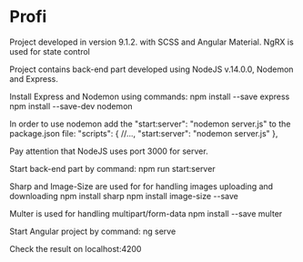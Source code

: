 # Profi

Project developed in version 9.1.2. with  SCSS and Angular Material.
NgRX is used for state control

Project contains back-end part developed using NodeJS v.14.0.0, Nodemon and Express.


Install Express and Nodemon using commands:
npm install --save express
npm install --save-dev nodemon

In order to use nodemon add the "start:server": "nodemon server.js" to the package.json file:
   "scripts": {
    //...,
    "start:server": "nodemon server.js"
  },

Pay attention that NodeJS uses port 3000 for server.

Start back-end part by command:
npm run start:server

Sharp and Image-Size are  used for for handling images uploading and downloading
npm install sharp
npm install image-size --save

Multer is used for handling multipart/form-data
npm install --save multer


Start Angular project by command:
ng serve

Check the result on localhost:4200

